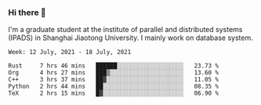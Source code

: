 ### Hi there 👋

I'm a graduate student at the institute of parallel and distributed systems (IPADS) in Shanghai Jiaotong University. I mainly work on database system.

<!--START_SECTION:waka-->
```text
Week: 12 July, 2021 - 18 July, 2021

Rust     7 hrs 46 mins   ██████░░░░░░░░░░░░░░░░░░░   23.73 % 
Org      4 hrs 27 mins   ███▒░░░░░░░░░░░░░░░░░░░░░   13.60 % 
C++      3 hrs 37 mins   ██▓░░░░░░░░░░░░░░░░░░░░░░   11.05 % 
Python   2 hrs 44 mins   ██░░░░░░░░░░░░░░░░░░░░░░░   08.35 % 
TeX      2 hrs 15 mins   █▓░░░░░░░░░░░░░░░░░░░░░░░   06.90 % 
```
<!--END_SECTION:waka-->

<!--
**yqmmm/yqmmm** is a ✨ _special_ ✨ repository because its `README.md` (this file) appears on your GitHub profile.

Here are some ideas to get you started:

- 🔭 I’m currently working on ...
- 🌱 I’m currently learning ...
- 👯 I’m looking to collaborate on ...
- 🤔 I’m looking for help with ...
- 💬 Ask me about ...
- 📫 How to reach me: ...
- 😄 Pronouns: ...
- ⚡ Fun fact: ...
-->
